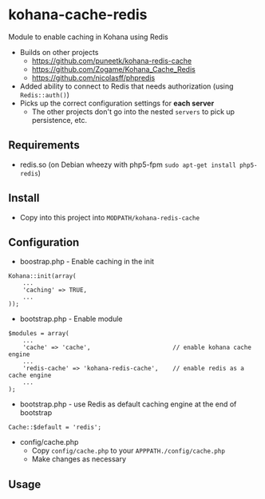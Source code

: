 kohana-cache-redis
==================

Module to enable caching in Kohana using Redis

* Builds on other projects 
  * https://github.com/puneetk/kohana-redis-cache
  * https://github.com/Zogame/Kohana_Cache_Redis
  * https://github.com/nicolasff/phpredis
* Added ability to connect to Redis that needs authorization (using `Redis::auth()`) 
* Picks up the correct configuration settings for **each server**
  * The other projects don't go into the nested `servers` to pick up persistence, etc.

Requirements
----

* redis.so (on Debian wheezy with php5-fpm `sudo apt-get install php5-redis`)

Install
----

* Copy into this project into `MODPATH/kohana-redis-cache`

Configuration
----

* boostrap.php - Enable caching in the init

```
Kohana::init(array(
    ...
    'caching' => TRUE,
    ...
));
```

* bootstrap.php - Enable module
   
```
$modules = array(
    ...
    'cache' => 'cache',                       // enable kohana cache engine 
    ...
    'redis-cache' => 'kohana-redis-cache',    // enable redis as a cache engine
    ...
);
```

* bootstrap.php - use Redis as default caching engine at the end of bootstrap

`Cache::$default = 'redis';`

* config/cache.php
  * Copy `config/cache.php` to your `APPPATH./config/cache.php`
  * Make changes as necessary

Usage
----
